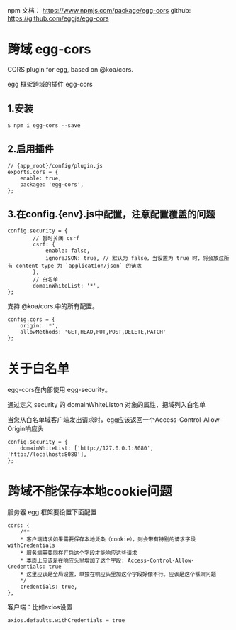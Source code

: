 
npm 文档： https://www.npmjs.com/package/egg-cors
github: https://github.com/eggjs/egg-cors



# 跨域  egg-cors 

CORS plugin for egg, based on @koa/cors.

egg 框架跨域的插件 egg-cors


## 1.安装

```
$ npm i egg-cors --save
```


## 2.启用插件

```
// {app_root}/config/plugin.js
exports.cors = {
    enable: true,
    package: 'egg-cors',
};
```


## 3.在config.{env}.js中配置，注意配置覆盖的问题


```
config.security = {
		// 暂时关闭 csrf
		csrf: {
			enable: false,
			ignoreJSON: true, // 默认为 false，当设置为 true 时，将会放过所有 content-type 为 `application/json` 的请求
		},
		// 白名单
		domainWhiteList: '*',
};
```


支持 @koa/cors.中的所有配置。	 
```	
config.cors = {
    origin: '*',
    allowMethods: 'GET,HEAD,PUT,POST,DELETE,PATCH'
};
```







# 关于白名单

egg-cors在内部使用 egg-security。

通过定义 security 的 domainWhiteListon 对象的属性，把域列入白名单

当您从白名单域客户端发出请求时，egg应该返回一个Access-Control-Allow-Origin响应头

```
config.security = {
    domainWhiteList: ['http://127.0.0.1:8080', 'http://localhost:8080'],
};
```




#  跨域不能保存本地cookie问题

服务器 egg 框架要设置下面配置
```
cors: {
    /**
    * 客户端请求如果需要保存本地凭条（cookie），则会带有特别的请求字段 withCredentials
    * 服务端需要同样开启这个字段才能响应这些请求
    * 本质上应该是在响应头里增加了这个字段: Access-Control-Allow-Credentials: true
    * 这里应该是全局设置，单独在响应头里加这个字段好像不行。应该是这个框架问题
    */
    credentials: true,
},
```

客户端：比如axios设置
```
axios.defaults.withCredentials = true
```